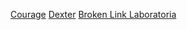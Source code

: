 [Courage](https://es.wikipedia.org/wiki/Courage_the_Cowardly_Dog)
[Dexter](https://es.wikipedia.org/wiki/El_laboratorio_de_Dexter)
[Broken Link Laboratoria](http://community.laboratoria.la/t/modulos-librerias-paquetes-frameworks-cual-es-la-diferencia/175)
